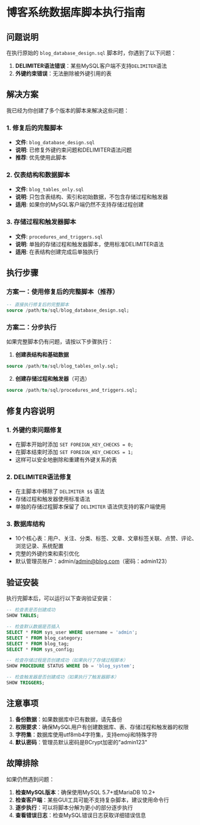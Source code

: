 # 博客系统数据库脚本执行指南

## 问题说明

在执行原始的 `blog_database_design.sql` 脚本时，你遇到了以下问题：

1. **DELIMITER语法错误**：某些MySQL客户端不支持`DELIMITER`语法
2. **外键约束错误**：无法删除被外键引用的表

## 解决方案

我已经为你创建了多个版本的脚本来解决这些问题：

### 1. 修复后的完整脚本
- **文件**: `blog_database_design.sql`
- **说明**: 已修复外键约束问题和DELIMITER语法问题
- **推荐**: 优先使用此脚本

### 2. 仅表结构和数据脚本
- **文件**: `blog_tables_only.sql`
- **说明**: 只包含表结构、索引和初始数据，不包含存储过程和触发器
- **适用**: 如果你的MySQL客户端仍然不支持存储过程创建

### 3. 存储过程和触发器脚本
- **文件**: `procedures_and_triggers.sql`
- **说明**: 单独的存储过程和触发器脚本，使用标准DELIMITER语法
- **适用**: 在表结构创建完成后单独执行

## 执行步骤

### 方案一：使用修复后的完整脚本（推荐）

```sql
-- 直接执行修复后的完整脚本
source /path/to/sql/blog_database_design.sql;
```

### 方案二：分步执行

如果完整脚本仍有问题，请按以下步骤执行：

1. **创建表结构和基础数据**
```sql
source /path/to/sql/blog_tables_only.sql;
```

2. **创建存储过程和触发器**（可选）
```sql
source /path/to/sql/procedures_and_triggers.sql;
```

## 修复内容说明

### 1. 外键约束问题修复
- 在脚本开始时添加 `SET FOREIGN_KEY_CHECKS = 0;`
- 在脚本结束时添加 `SET FOREIGN_KEY_CHECKS = 1;`
- 这样可以安全地删除和重建有外键关系的表

### 2. DELIMITER语法修复
- 在主脚本中移除了 `DELIMITER $$` 语法
- 存储过程和触发器使用标准语法
- 单独的存储过程脚本保留了 `DELIMITER` 语法供支持的客户端使用

### 3. 数据库结构
- 10个核心表：用户、关注、分类、标签、文章、文章标签关联、点赞、评论、浏览记录、系统配置
- 完整的外键约束和索引优化
- 默认管理员账户：admin/admin@blog.com（密码：admin123）

## 验证安装

执行完脚本后，可以运行以下查询验证安装：

```sql
-- 检查表是否创建成功
SHOW TABLES;

-- 检查默认数据是否插入
SELECT * FROM sys_user WHERE username = 'admin';
SELECT * FROM blog_category;
SELECT * FROM blog_tag;
SELECT * FROM sys_config;

-- 检查存储过程是否创建成功（如果执行了存储过程脚本）
SHOW PROCEDURE STATUS WHERE Db = 'blog_system';

-- 检查触发器是否创建成功（如果执行了触发器脚本）
SHOW TRIGGERS;
```

## 注意事项

1. **备份数据**：如果数据库中已有数据，请先备份
2. **权限要求**：确保MySQL用户有创建数据库、表、存储过程和触发器的权限
3. **字符集**：数据库使用utf8mb4字符集，支持emoji和特殊字符
4. **默认密码**：管理员默认密码是BCrypt加密的"admin123"

## 故障排除

如果仍然遇到问题：

1. **检查MySQL版本**：确保使用MySQL 5.7+或MariaDB 10.2+
2. **检查客户端**：某些GUI工具可能不支持复杂脚本，建议使用命令行
3. **逐步执行**：可以将脚本分解为更小的部分逐步执行
4. **查看错误日志**：检查MySQL错误日志获取详细错误信息
